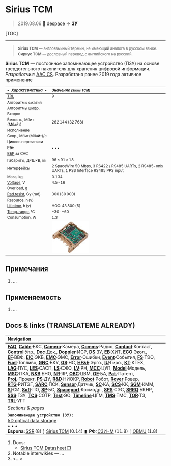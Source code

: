 # Sirius TCM
> 2019.08.06 [🚀](../index/index.md) [despace](index.md) → **[ЗУ](ds.md)**

[TOC]

---

> <small>**Sirius TCM** — англоязычный термин, не имеющий аналога в русском языке. **Сириус ТСМ** — дословный перевод с английского на русский.</small>

**Sirius TCM** — постоянное запоминающее устройство (ПЗУ) на основе твердотельного накопителя для хранения цифровой информации.  
*Разработчик:* [AAC CS](zz_aac_cs.md). Разработано ранее 2019 года активное применение

<small>

|*•    Характеристика    •*|*[Значение](si.md) <small>(Sirius TCM)</small>*|
|:--|:--|
|[TRL](trl.md)|9|
|Алгоритмы сжатия||
|Алгоритмы шифр.||
|Входов||
|Ёмкость, Мбит (Мбайт)|262 144 (32 768)|
|Исполнение||
|Скор., Мбит(Мбайт)/с||
|Циклов перезаписи||
|**Etc:**|• • •|
|[ВБР](srrq.md) за САС||
|Габариты, Д×Ш×В, ㎜|96 × 91 × 18|
|Интерфейсы|2 SpaceWire 50 Mbps, 3 RS422 / RS485 UARTs, 2 RS485-only UARTs, 1 PSS Interface RS485 PPS input|
|Mass, kg|0.134|
|[Voltage](voltage.md), V|4.5 ‑ 16|
|Overload, g||
|[Rad.resist](ion_rad.md), Gy (rad)|300 (30 000)|
|Resource, h (y)||
|[Lifetime](lifetime.md), h (y)|НОО: 43 800 (5)|
|[Temp. range](tcs.md), ℃|−30 ‑ +60|
|Consumption, W|1.3|
||[![](f/ds/s/sirius_tcm_pic1_thumb.jpg)](f/ds/s/sirius_tcm_pic1.jpg)|

</small>



<p style="page-break-after:always"> </p>

## Примечания
   1. …



## Применяемость
   1. …



<p style="page-break-after:always"> </p>

## Docs & links (TRANSLATEME ALREADY)
|Navigation|
|:--|
|**[FAQ](faq.md)**, **[Cable](cable.md)**·БКС, **[Camera](cam.md)**·Камера, **[Comms](comms.md)**·Радио, **[Contact](contact.md)**·Контакт, **[Control](control.md)**·Упр., **[Doc](doc.md)**·Док., **[Doppler](doppler.md)**·ИСР, **[DS](ds.md)**·ЗУ, **[EB](eb.md)**·ХИТ, **[ECO](ecology.md)**·Экол., **[EF](ef.md)**·ВВФ, **[ElC](elc.md)**·ЭКБ, **[EMC](emc.md)**·ЭМС, **[Error](error.md)**·Ошибки, **[Event](event.md)**·События, **[FS](fs.md)**·ТЭО, **[Fuel](fuel.md)**·Топливо, **[GNC](gnc.md)**·БКУ, **[GS](scs.md)**·НС, **[HF&E](hfe.md)**·Эрго., **[IU](iu.md)**·Гиро., **[KT](kt.md)**·КТЕХ, **[LAG](lag.md)**·ПУC, **[LES](les.md)**·САСП, **[LS](ls.md)**·СЖО, **[LV](lv.md)**·РН, **[MCC](mcc.md)**·ЦУП, **[Model](model.md)**·Модель, **[MSC](sc.md)**·ПКА, **[N&B](nnb.md)**·БНО, **[NR](nr.md)**·ЯР, **[OBC](obc.md)**·ЦВМ, **[OE](oe.md)**·БА, **[Pat.](патент.md)**·Патент, **[Proj.](project.md)**·Проект, **[PS](ps.md)**·ДУ, **[R&D](rnd.md)**·НИОКР, **[Robot](robotics.md)**·Робот, **[Rover](rover.md)**·Ровер, **[RTG](rtg.md)**·РИТЭГ, **[SARC](sarc.md)**·ПСК, **[Sensor](sensor.md)**·Датчик, **[SC](sc.md)**·КА, **[SCS](scs.md)**·КК, **[SGM](sgm.md)**·КММ, **[SI](si.md)**·СИ, **[Soft](soft.md)**·ПО, **[SP](sp.md)**·БС, **[Spaceport](spaceport.md)**·Космодр., **[SPS](sps.md)**·СЭС, **[SRRQ](srrq.md)**·БКНР, **[SSS](sss.md)**·ГЗУ, **[TCS](tcs.md)**·СОТР, **[Test](test.md)**·ЭО, **[Timeline](timeline.md)**·ЦГМ, **[TMS](tms.md)**·ТМС, **[TOR](tor.md)**·ТЗ, **[TRL](trl.md)**·УГТ|
|*Sections & pages*|
|**`Запоминающее устройство (ЗУ):`**<br> [5D optical data storage](5dods.md) <br>• • •<br> **Европа:** [SSR](ssr.md) (8) ┊ [Sirius TCM](sirius_tcm.md) (0.14)  ▮  **РФ:** [СЗИ-М](szi_m.md) (11.8) ┊ [OBMU](sait_obmu.md) (1.8)|

   1. Docs:
      - [Sirius TCM Datasheet ❐](f/comms/s/sirius_tcm_datasheet.pdf)
   1. Notable interwikies — …
   1. <…>
